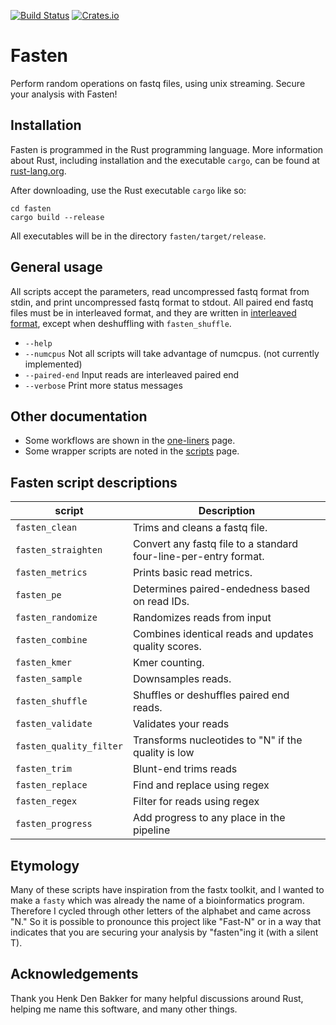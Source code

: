 [![Build Status](https://travis-ci.org/lskatz/fasten.svg?branch=master)](https://travis-ci.org/lskatz/fasten)
[![Crates.io](https://img.shields.io/badge/crates.io-v0.1-green.svg)](https://crates.io/crates/fasten)

# Fasten

Perform random operations on fastq files, using unix streaming.  Secure your analysis with Fasten!

## Installation

Fasten is programmed in the Rust programming language.  More information about Rust, including installation and the executable `cargo`, can be found at [rust-lang.org](https://www.rust-lang.org).

After downloading, use the Rust executable `cargo` like so:

    cd fasten
    cargo build --release

All executables will be in the directory `fasten/target/release`.

## General usage

All scripts accept the parameters, read uncompressed fastq format from stdin, and print uncompressed fastq format to stdout.  All paired end fastq files must be in interleaved format, and they are written in [interleaved format](./docs/file-formats.md), except when deshuffling with `fasten_shuffle`.

* `--help`
* `--numcpus` Not all scripts will take advantage of numcpus. (not currently implemented)
* `--paired-end` Input reads are interleaved paired end
* `--verbose` Print more status messages

## Other documentation

* Some workflows are shown in the [one-liners](./docs/one-liners.md) page.
* Some wrapper scripts are noted in the [scripts](./docs/scripts.md) page.

## Fasten script descriptions

|script             |Description|
|-------------------|-----------|
|`fasten_clean`     | Trims and cleans a fastq file.|
|`fasten_straighten`| Convert any fastq file to a standard four-line-per-entry format.|
|`fasten_metrics`   | Prints basic read metrics.|
|`fasten_pe`        | Determines paired-endedness based on read IDs.|
|`fasten_randomize` | Randomizes reads from input |
|`fasten_combine`   | Combines identical reads and updates quality scores.|
|`fasten_kmer`      | Kmer counting.|
|`fasten_sample`    | Downsamples reads.|
|`fasten_shuffle`   | Shuffles or deshuffles paired end reads.|
|`fasten_validate`  | Validates your reads|
|`fasten_quality_filter` | Transforms nucleotides to "N" if the quality is low | |
|`fasten_trim`      | Blunt-end trims reads | |
|`fasten_replace`   | Find and replace using regex | |
|`fasten_regex`     | Filter for reads using regex | |
|`fasten_progress`  | Add progress to any place in the pipeline | |

## Etymology

Many of these scripts have inspiration from the fastx toolkit, and I wanted to make a `fasty` which was already the name of a bioinformatics program.
Therefore I cycled through other letters of the alphabet and came across "N."  So it is possible to pronounce this project like "Fast-N" or in a way
that indicates that you are securing your analysis by "fasten"ing it (with a silent T).

## Acknowledgements

Thank you Henk Den Bakker for many helpful discussions around Rust, helping me name this software, and many other things.

